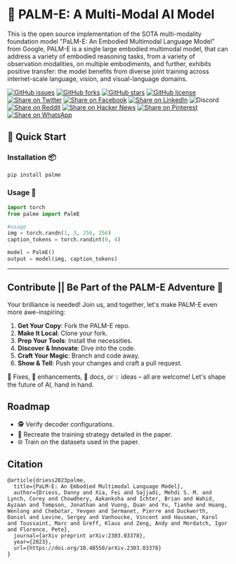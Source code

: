 # 🌴 PALM-E: A Multi-Modal AI Model 

This is the open source implementation of the SOTA multi-modality foundation model "PaLM-E: An Embodied Multimodal Language Model" from Google, PALM-E is a single large embodied multimodal model, that can address a variety of embodied reasoning tasks, from a variety of observation modalities, on multiple embodiments, and further, exhibits positive transfer: the model benefits from diverse joint training across internet-scale language, vision, and visual-language domains.


[![GitHub issues](https://img.shields.io/github/issues/kyegomez/PALM-E)](https://github.com/kyegomez/PALM-E/issues) 
[![GitHub forks](https://img.shields.io/github/forks/kyegomez/PALM-E)](https://github.com/kyegomez/PALM-E/network) 
[![GitHub stars](https://img.shields.io/github/stars/kyegomez/PALM-E)](https://github.com/kyegomez/PALM-E/stargazers) [![GitHub license](https://img.shields.io/github/license/kyegomez/PALM-E)](https://github.com/kyegomez/PALM-E/blob/master/LICENSE)
[![Share on Twitter](https://img.shields.io/twitter/url/https/twitter.com/cloudposse.svg?style=social&label=Share%20%40kyegomez/PALM-E)](https://twitter.com/intent/tweet?text=Excited%20to%20introduce%20PALM-E,%20the%20all-new%20robotics%20model%20with%20the%20potential%20to%20revolutionize%20automation.%20Join%20us%20on%20this%20journey%20towards%20a%20smarter%20future.%20%23RT1%20%23Robotics&url=https%3A%2F%2Fgithub.com%2Fkyegomez%2FPALM-E)
[![Share on Facebook](https://img.shields.io/badge/Share-%20facebook-blue)](https://www.facebook.com/sharer/sharer.php?u=https%3A%2F%2Fgithub.com%2Fkyegomez%2FPALM-E)
[![Share on LinkedIn](https://img.shields.io/badge/Share-%20linkedin-blue)](https://www.linkedin.com/shareArticle?mini=true&url=https%3A%2F%2Fgithub.com%2Fkyegomez%2FPALM-E&title=Introducing%20PALM-E%2C%20the%20All-New%20Robotics%20Model&summary=PALM-E%20is%20the%20next-generation%20robotics%20model%20that%20promises%20to%20transform%20industries%20with%20its%20intelligence%20and%20efficiency.%20Join%20us%20to%20be%20a%20part%20of%20this%20revolutionary%20journey%20%23RT1%20%23Robotics&source=)
![Discord](https://img.shields.io/discord/999382051935506503)
[![Share on Reddit](https://img.shields.io/badge/-Share%20on%20Reddit-orange)](https://www.reddit.com/submit?url=https%3A%2F%2Fgithub.com%2Fkyegomez%2FPALM-E&title=Exciting%20Times%20Ahead%20with%20PALM-E%2C%20the%20All-New%20Robotics%20Model%20%23RT1%20%23Robotics) [![Share on Hacker News](https://img.shields.io/badge/-Share%20on%20Hacker%20News-orange)](https://news.ycombinator.com/submitlink?u=https%3A%2F%2Fgithub.com%2Fkyegomez%2FPALM-E&t=Exciting%20Times%20Ahead%20with%20PALM-E%2C%20the%20All-New%20Robotics%20Model%20%23RT1%20%23Robotics)
[![Share on Pinterest](https://img.shields.io/badge/-Share%20on%20Pinterest-red)](https://pinterest.com/pin/create/button/?url=https%3A%2F%2Fgithub.com%2Fkyegomez%2FPALM-E&media=https%3A%2F%2Fexample.com%2Fimage.jpg&description=PALM-E%2C%20the%20Revolutionary%20Robotics%20Model%20that%20will%20Change%20the%20Way%20We%20Work%20%23RT1%20%23Robotics)
[![Share on WhatsApp](https://img.shields.io/badge/-Share%20on%20WhatsApp-green)](https://api.whatsapp.com/send?text=I%20just%20discovered%20PALM-E,%20the%20all-new%20robotics%20model%20that%20promises%20to%20revolutionize%20automation.%20Join%20me%20on%20this%20exciting%20journey%20towards%20a%20smarter%20future.%20%23RT1%20%23Robotics%0A%0Ahttps%3A%2F%2Fgithub.com%2Fkyegomez%2FPALM-E)



## 🚀 Quick Start

### Installation 📦

```sh
pip install palme
```

### Usage 🎨

```python
import torch
from palme import PalmE

#usage
img = torch.randn(1, 3, 256, 256)
caption_tokens = torch.randint(0, 4)

model = PalmE()
output = model(img, caption_tokens)

```
---

## Contribute || Be Part of the PALM-E Adventure 🤝

Your brilliance is needed! Join us, and together, let's make PALM-E even more awe-inspiring:

1. **Get Your Copy**: Fork the PALM-E repo.
2. **Make It Local**: Clone your fork.
3. **Prep Your Tools**: Install the necessities.
4. **Discover & Innovate**: Dive into the code.
5. **Craft Your Magic**: Branch and code away.
6. **Show & Tell**: Push your changes and craft a pull request.

🐞 Fixes, 🎨 enhancements, 📝 docs, or 💡 ideas – all are welcome! Let's shape the future of AI, hand in hand.

## Roadmap

- 🕵️ Verify decoder configurations.
- 🚂 Recreate the training strategy detailed in the paper.
- 🌐 Train on the datasets used in the paper.

## Citation
```
@article{driess2023palme,
  title={PaLM-E: An Embodied Multimodal Language Model},
  author={Driess, Danny and Xia, Fei and Sajjadi, Mehdi S. M. and Lynch, Corey and Chowdhery, Aakanksha and Ichter, Brian and Wahid, Ayzaan and Tompson, Jonathan and Vuong, Quan and Yu, Tianhe and Huang, Wenlong and Chebotar, Yevgen and Sermanet, Pierre and Duckworth, Daniel and Levine, Sergey and Vanhoucke, Vincent and Hausman, Karol and Toussaint, Marc and Greff, Klaus and Zeng, Andy and Mordatch, Igor and Florence, Pete},
  journal={arXiv preprint arXiv:2303.03378},
  year={2023},
  url={https://doi.org/10.48550/arXiv.2303.03378}
}
```

